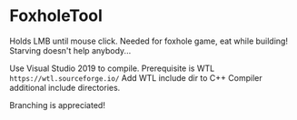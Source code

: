 # FoxholeTool
Holds LMB until mouse click.
Needed for foxhole game, eat while building! Starving doesn't help anybody...

Use Visual Studio 2019 to compile.
Prerequisite is WTL `https://wtl.sourceforge.io/`
Add WTL include dir to C++ Compiler additional include directories.

Branching is appreciated!
